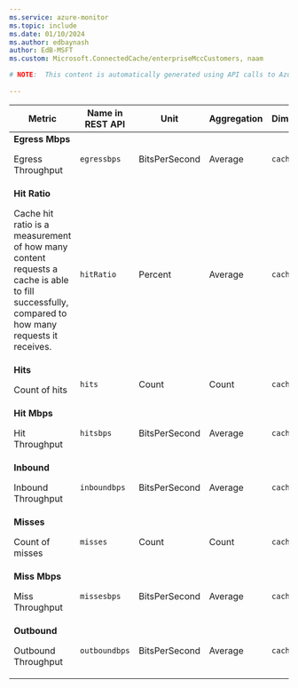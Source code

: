 ```yaml
---
ms.service: azure-monitor
ms.topic: include
ms.date: 01/10/2024
ms.author: edbaynash
author: EdB-MSFT
ms.custom: Microsoft.ConnectedCache/enterpriseMccCustomers, naam

# NOTE:  This content is automatically generated using API calls to Azure. Any edits made on these files will be overwritten in the next run of the script. 
 
---
```


  
  
|Metric|Name in REST API|Unit|Aggregation|Dimensions|Time Grains|DS Export|
|---|---|---|---|---|---|---|
|**Egress Mbps**<p><p>Egress Throughput |`egressbps` |BitsPerSecond |Average |`cachenodeid`|PT1M |Yes|
|**Hit Ratio**<p><p>Cache hit ratio is a measurement of how many content requests a cache is able to fill successfully, compared to how many requests it receives. |`hitRatio` |Percent |Average |`cachenodeid`|PT1M |Yes|
|**Hits**<p><p>Count of hits |`hits` |Count |Count |`cachenodeid`|PT1M |Yes|
|**Hit Mbps**<p><p>Hit Throughput |`hitsbps` |BitsPerSecond |Average |`cachenodeid`|PT1M |Yes|
|**Inbound**<p><p>Inbound Throughput |`inboundbps` |BitsPerSecond |Average |`cachenodeid`|PT1M |Yes|
|**Misses**<p><p>Count of misses |`misses` |Count |Count |`cachenodeid`|PT1M |Yes|
|**Miss Mbps**<p><p>Miss Throughput |`missesbps` |BitsPerSecond |Average |`cachenodeid`|PT1M |Yes|
|**Outbound**<p><p>Outbound Throughput |`outboundbps` |BitsPerSecond |Average |`cachenodeid`|PT1M |Yes|